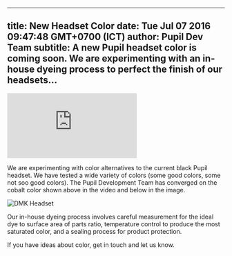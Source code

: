 ---
 title: New Headset Color
 date: Tue Jul 07 2016 09:47:48 GMT+0700 (ICT)
 author: Pupil Dev Team
 subtitle: A new Pupil headset color is coming soon. We are experimenting with an in-house dyeing process to perfect the finish of our headsets...
 ---

<div class="Feature-video-container-16by9">
	<iframe class="Feature-video" src="https://www.youtube.com/embed/f8BM9y6Yz4A?rel=0&amp;showinfo=0" frameborder="0" allowfullscreen></iframe>
</div>

We are experimenting with color alternatives to the current black Pupil headset. We have tested a wide variety of colors (some good colors, some not soo good colors). The Pupil Development Team has converged on the cobalt color shown above in the video and below in the image. 

<img src="../../../../media/images/blog/dmk-headset.jpg" class='Feature-image' alt="DMK Headset">

Our in-house dyeing process involves careful measurement for the ideal dye to surface area of parts ratio, temperature control to produce the most saturated color, and a sealing process for product protection.

If you have ideas about color, get in touch and let us know.